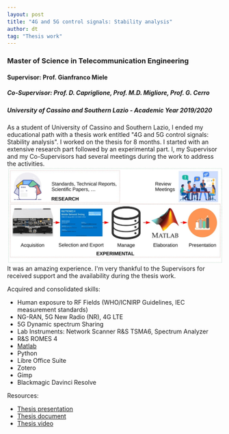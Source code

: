```yaml
---
layout: post
title: "4G and 5G control signals: Stability analysis"
author: dt
tag: "Thesis work"
---
```

### Master of Science in Telecommunication Engineering
####  Supervisor: Prof. Gianfranco Miele
##### Co-Supervisor: Prof. D. Capriglione, Prof. M.D. Migliore, Prof. G. Cerro
##### University of Cassino and Southern Lazio - Academic Year 2019/2020

As a student of University of Cassino and Southern Lazio, I ended my educational path with a thesis work entitled "4G and 5G control signals: Stability analysis". I worked on the thesis for 8 months. I started with an extensive research part followed by an experimental part. I, my Supervisor and my Co-Supervisors had several meetings during the work to address the activities.     
<img src="/assets/img/2021-04-29_unicas_thesis_workflow.jpg" class="img-fluid" alt="Thesis workflow image">
It was an amazing experience. I'm very thankful to the Supervisors for received support and the availability during the thesis work.

Acquired and consolidated skills:
* Human exposure to RF Fields (WHO/ICNIRP Guidelines, IEC measurement standards)
* NG-RAN, 5G New Radio (NR), 4G LTE
* 5G Dynamic spectrum Sharing
* Lab Instruments: Network Scanner R&S TSMA6, Spectrum Analyzer 
* R&S ROMES 4
* [Matlab](https://it.mathworks.com/products/matlab.html)
* Python
* Libre Office Suite
* Zotero
* Gimp
* Blackmagic Davinci Resolve

Resources:
* [Thesis presentation](/assets/pdf/2021-04-29_unicas_master_thesis-slides.pdf)
* [Thesis document](/assets/pdf/2021-04-29_unicas_master_thesis.pdf)
* [Thesis video](https://youtu.be/0GfSU4wAMzQ)